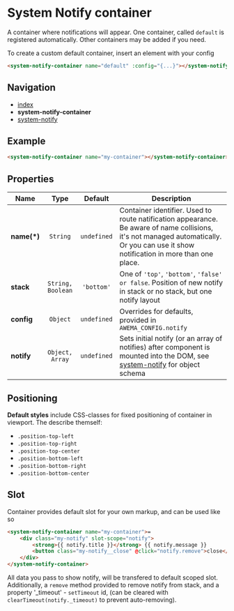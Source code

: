# System Notify container

A container where notifications will appear. One container, called `default` is registered automatically. Other containers may be added if you need.

To create a custom default container, insert an element with your config

```html
<system-notify-container name="default" :config="{...}"></system-notify-container>
```

## Navigation
- [index](./index.md)
- **system-notify-container**
- [system-notify](./system-notify.md)


## Example

```html
<system-notify-container name="my-container"></system-notify-container>
```


## Properties

| Name        | Type              | Default     | Description |
|-------------|:-----------------:|:-----------:|-------------|
| **name(*)** | `String`          | `undefined` | Container identifier. Used to route natification appearance. Be aware of name collisions, it's not managed automatically. Or you can use it show notification in more than one place. |
| **stack**   | `String, Boolean` | `'bottom'`  | One of `'top'`, `'bottom'`, `'false' or false`. Position of new notify in stack or no stack, but one notify layout |
| **config**   | `Object`         | `undefined` | Overrides for defaults, provided in `AWEMA_CONFIG.notify` |
| **notify**   | `Object, Array`  | `undefined` | Sets initial notify (or an array of notifies) after component is mounted into the DOM, see [system-notify](./system-notify.md) for object schema |


## Positioning

**Default styles** include CSS-classes for fixed positioning of container in viewport. The describe themself:

- `.position-top-left`
- `.position-top-right`
- `.position-top-center`
- `.position-bottom-left`
- `.position-bottom-right`
- `.position-bottom-center`


## Slot

Container provides default slot for your own markup, and can be used like so

```html
<system-notify-container name="my-container">=
    <div class="my-notify" slot-scope="notify">
        <strong>{{ notify.title }}</strong> {{ notify.message }}
        <button class="my-notify__close" @click="notify.remove">close</button>
    </div>
</system-notify-container>
```

All data you pass to show notify, will be transfered to default scoped slot. Additionally, a `remove` method provided to remove notify from stack, and a property '_timeout' - `setTimeout` id, (can be cleared with `clearTimeout(notify._timeout)` to prevent auto-removing).
